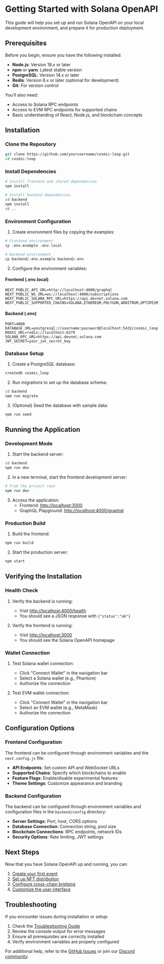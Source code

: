 # Getting Started with Solana OpenAPI

This guide will help you set up and run Solana OpenAPI on your local development environment, and prepare it for production deployment.

## Prerequisites

Before you begin, ensure you have the following installed:

- **Node.js**: Version 18.x or later
- **npm** or **yarn**: Latest stable version
- **PostgreSQL**: Version 14.x or later
- **Redis**: Version 6.x or later (optional for development)
- **Git**: For version control

You'll also need:

- Access to Solana RPC endpoints
- Access to EVM RPC endpoints for supported chains
- Basic understanding of React, Node.js, and blockchain concepts

## Installation

### Clone the Repository

```bash
git clone https://github.com/yourusername/cosmic-loop.git
cd cosmic-loop
```

### Install Dependencies

```bash
# Install frontend and shared dependencies
npm install

# Install backend dependencies
cd backend
npm install
cd ..
```

### Environment Configuration

1. Create environment files by copying the examples:

```bash
# Frontend environment
cp .env.example .env.local

# Backend environment
cp backend/.env.example backend/.env
```

2. Configure the environment variables:

#### Frontend (.env.local)

```
NEXT_PUBLIC_API_URL=http://localhost:4000/graphql
NEXT_PUBLIC_WS_URL=ws://localhost:4000/subscriptions
NEXT_PUBLIC_SOLANA_RPC_URL=https://api.devnet.solana.com
NEXT_PUBLIC_SUPPORTED_CHAINS=SOLANA,ETHEREUM,POLYGON,ARBITRUM,OPTIMISM,AVALANCHE,BSC
```

#### Backend (.env)

```
PORT=4000
DATABASE_URL=postgresql://username:password@localhost:5432/cosmic_loop
REDIS_URL=redis://localhost:6379
SOLANA_RPC_URL=https://api.devnet.solana.com
JWT_SECRET=your_jwt_secret_key
```

### Database Setup

1. Create a PostgreSQL database:

```bash
createdb cosmic_loop
```

2. Run migrations to set up the database schema:

```bash
cd backend
npm run migrate
```

3. (Optional) Seed the database with sample data:

```bash
npm run seed
```

## Running the Application

### Development Mode

1. Start the backend server:

```bash
cd backend
npm run dev
```

2. In a new terminal, start the frontend development server:

```bash
# From the project root
npm run dev
```

3. Access the application:
   - Frontend: [http://localhost:3000](http://localhost:3000)
   - GraphQL Playground: [http://localhost:4000/graphql](http://localhost:4000/graphql)

### Production Build

1. Build the frontend:

```bash
npm run build
```

2. Start the production server:

```bash
npm start
```

## Verifying the Installation

### Health Check

1. Verify the backend is running:
   - Visit [http://localhost:4000/health](http://localhost:4000/health)
   - You should see a JSON response with `{"status":"ok"}`

2. Verify the frontend is running:
   - Visit [http://localhost:3000](http://localhost:3000)
   - You should see the Solana OpenAPI homepage

### Wallet Connection

1. Test Solana wallet connection:
   - Click "Connect Wallet" in the navigation bar
   - Select a Solana wallet (e.g., Phantom)
   - Authorize the connection

2. Test EVM wallet connection:
   - Click "Connect Wallet" in the navigation bar
   - Select an EVM wallet (e.g., MetaMask)
   - Authorize the connection

## Configuration Options

### Frontend Configuration

The frontend can be configured through environment variables and the `next.config.js` file:

- **API Endpoints**: Set custom API and WebSocket URLs
- **Supported Chains**: Specify which blockchains to enable
- **Feature Flags**: Enable/disable experimental features
- **Theme Settings**: Customize appearance and branding

### Backend Configuration

The backend can be configured through environment variables and configuration files in the `backend/config` directory:

- **Server Settings**: Port, host, CORS options
- **Database Connection**: Connection string, pool size
- **Blockchain Connections**: RPC endpoints, network IDs
- **Security Options**: Rate limiting, JWT settings

## Next Steps

Now that you have Solana OpenAPI up and running, you can:

1. [Create your first event](./guides/event-setup.md)
2. [Set up NFT distribution](./guides/nft-distribution.md)
3. [Configure cross-chain bridging](./guides/bridging-nfts.md)
4. [Customize the user interface](./frontend/customization.md)

## Troubleshooting

If you encounter issues during installation or setup:

1. Check the [Troubleshooting Guide](./troubleshooting.md)
2. Review the console output for error messages
3. Ensure all prerequisites are correctly installed
4. Verify environment variables are properly configured

For additional help, refer to the [GitHub Issues](https://github.com/yourusername/cosmic-loop/issues) or join our [Discord community](https://discord.gg/cosmic-loop).
